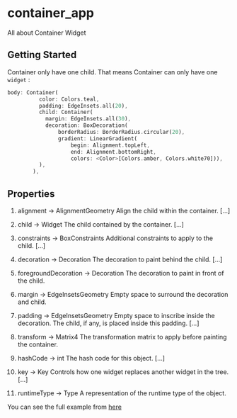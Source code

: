# container_app

All about Container Widget

## Getting Started

Container only have one child. That means Container can only have one `widget` :

```dart
body: Container(
          color: Colors.teal,
          padding: EdgeInsets.all(20),
          child: Container(
            margin: EdgeInsets.all(30),
            decoration: BoxDecoration(
                borderRadius: BorderRadius.circular(20),
                gradient: LinearGradient(
                    begin: Alignment.topLeft,
                    end: Alignment.bottomRight,
                    colors: <Color>[Colors.amber, Colors.white70])),
          ),
        ),
```

## Properties

1. alignment → AlignmentGeometry
   Align the child within the container. [...]

2. child → Widget
   The child contained by the container. [...]

3. constraints → BoxConstraints
   Additional constraints to apply to the child. [...]

4. decoration → Decoration
   The decoration to paint behind the child. [...]

5. foregroundDecoration → Decoration
   The decoration to paint in front of the child.

6. margin → EdgeInsetsGeometry
   Empty space to surround the decoration and child.

7. padding → EdgeInsetsGeometry
   Empty space to inscribe inside the decoration. The child, if any, is placed inside this padding. [...]

8. transform → Matrix4
   The transformation matrix to apply before painting the container.

9. hashCode → int
   The hash code for this object. [...]

10. key → Key
    Controls how one widget replaces another widget in the tree. [...]

11. runtimeType → Type
    A representation of the runtime type of the object.

You can see the full example from [here](https://api.flutter.dev/flutter/widgets/Container-class.html)
